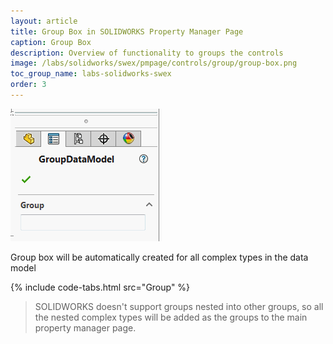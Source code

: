 ```yaml
---
layout: article
title: Group Box in SOLIDWORKS Property Manager Page
caption: Group Box
description: Overview of functionality to groups the controls
image: /labs/solidworks/swex/pmpage/controls/group/group-box.png
toc_group_name: labs-solidworks-swex
order: 3
---
```

![Group box created from the complex type](group-box.png)

Group box will be automatically created for all complex types in the data model

{% include code-tabs.html src="Group" %}

> SOLIDWORKS doesn't support groups nested into other groups, so all the nested complex types will be added as the groups to the main property manager page.
